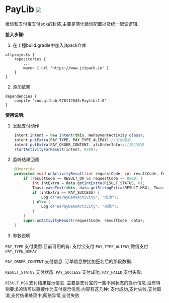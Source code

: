 # PayLib [![](https://www.jitpack.io/v/976112643/PayLib.svg)](https://www.jitpack.io/#976112643/PayLib)

微信和支付宝支付sdk的封装,主要是简化微信配置以及统一起调逻辑.

**接入步骤:**

1. 在工程build.gradle中加入jitpack仓库

```
allprojects {
	repositories {
		...
		maven { url 'https://www.jitpack.io' }
	}
}
```

2. 添加依赖

```
dependencies {
	compile 'com.github.976112643:PayLib:1.0'
}
```

**使用说明:**
1. 发起支付动作

```java
    Intent intent = new Intent(this, WePaymentActivity.class);
    intent.putExtra(PAY_TYPE, PAY_TYPE_ALIPAY);//支付类型
    intent.putExtra(PAY_ORDER_CONTENT, aliOrderInfo);//支付信息
    startActivityForResult(intent, 0x09);
 ```

2. 监听结果回调

```java
    @Override
    protected void onActivityResult(int requestCode, int resultCode, Intent data) {
        if (resultCode == RESULT_OK && requestCode == 0x09) {
            int intExtra = data.getIntExtra(RESULT_STATUS, 0);
            Toast.makeText(this, data.getStringExtra(RESULT_MSG), Toast.LENGTH_SHORT).show();
            if (intExtra == PAY_SUCCESS) {
                Log.d("WePayDemoActivity", "成功");
            } else {
                Log.d("WePayDemoActivity", "失败");
            }
        }
        super.onActivityResult(requestCode, resultCode, data);
    }
```

3. 参数说明

`PAY_TYPE` 支付类型.目前可用的有: 支付宝支付 `PAY_TYPE_ALIPAY`,微信支付 `PAY_TYPE_WXPAY`

`PAY_ORDER_CONTENT` 支付信息. 订单信息拼接加签名后的那段数据.

`RESULT_STATUS` 支付状态. `PAY_SUCCESS` 支付成功, `PAY_FAILD` 支付失败.

`RESULT_MSG` 支付结果提示信息. 主要是支付宝的一些不同状态的提示信息.没有特别要求的话可以直接作为支付提示信息.内容有这几种: 支付成功,支付失败,支付取消,支付结果处理中,网络异常,支付失败



